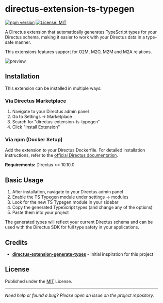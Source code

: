 # directus-extension-ts-typegen

[![npm version](https://badge.fury.io/js/directus-extension-ts-typegen.svg)](https://badge.fury.io/js/directus-extension-ts-typegen)
[![License: MIT](https://img.shields.io/badge/License-MIT-yellow.svg)](https://opensource.org/licenses/MIT)

A Directus extension that automatically generates TypeScript types for your Directus schema, making it easier to work with your Directus data in a type-safe manner.

This extensions features support for O2M, M2O, M2M and M2A relations.

![preview](https://github.com/user-attachments/assets/6a24c17a-9d27-495d-aa95-93de33cdbf2f)

## Installation

This extension can be installed in multiple ways:

### Via Directus Marketplace

1. Navigate to your Directus admin panel
2. Go to Settings → Marketplace
3. Search for "directus-extension-ts-typegen"
4. Click "Install Extension"

### Via npm (Docker Setup)

Add the extension to your Directus Dockerfile. For detailed installation instructions, refer to the [official Directus documentation](https://directus.io/docs/self-hosting/including-extensions).

**Requirements:** Directus >= 10.10.0

## Basic Usage

1. After installation, navigate to your Directus admin panel
2. Enable the TS Typegen module under settings → modules
3. Look for the new TS Typegen module in your sidebar
4. Copy the generated TypeScript types (and change any of the options)
5. Paste them into your project

The generated types will reflect your current Directus schema and can be used with the Directus SDK for full type safety in your applications.

## Credits

- **[directus-extension-generate-types](https://github.com/maltejur/directus-extension-generate-types)** - Initial inspiration for this project

## License

Published under the [MIT](./LICENSE) License.

---

_Need help or found a bug? Please open an issue on the project repository._
